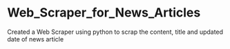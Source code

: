 # Web_Scraper_for_News_Articles
Created a Web Scraper using python to scrap the content, title and updated date of news article
